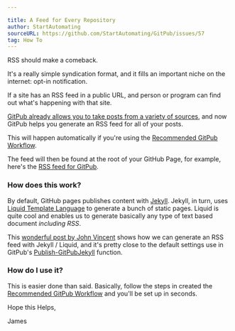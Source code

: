 ```yaml
---

title: A Feed for Every Repository
author: StartAutomating
sourceURL: https://github.com/StartAutomating/GitPub/issues/57
tag: How To
---
```

RSS should make a comeback.

It's a really simple syndication format, and it fills an important niche on the internet: opt-in notification.

If a site has an RSS feed in a public URL, and person or program can find out what's happening with that site.

[GitPub already allows you to take posts from a variety of sources](https://gitpub.start-automating.com/2022/10/10/Introducing-GitPub/), and now GitPub helps you generate an RSS feed for all of your posts.

This will happen automatically if you're using the [Recommended GitPub Workflow](https://gitpub.start-automating.com/2022/10/25/Recommended-GitPub-Workflow/).

The feed will then be found at the root of your GitHub Page, for example, here's the [RSS feed for GitPub](https://gitpub.start-automating.com/rss.xml).

### How does this work?

By default, GitHub pages publishes content with [Jekyll](https://jekyllrb.com/).  Jekyll, in turn, uses [Liquid Template Language](https://shopify.github.io/liquid/) to generate a bunch of static pages.  Liquid is quite cool and enables us to generate basically any type of text based document _including RSS_.

This [wonderful post by John Vincent](https://www.johnvincent.io/jekyll/rss-feed-with-jekyll/) shows how we can generate an RSS feed with Jekyll / Liquid, and it's pretty close to the default settings use in GitPub's [Publish-GitPubJekyll](https://gitpub.start-automating.com/Publish-GitPubJekyll/) function.

### How do I use it?

This is easier done than said.  Basically, follow the steps in created the [Recommended GitPub Workflow](https://gitpub.start-automating.com/2022/10/25/Recommended-GitPub-Workflow/) and you'll be set up in seconds.

Hope this Helps,

James
